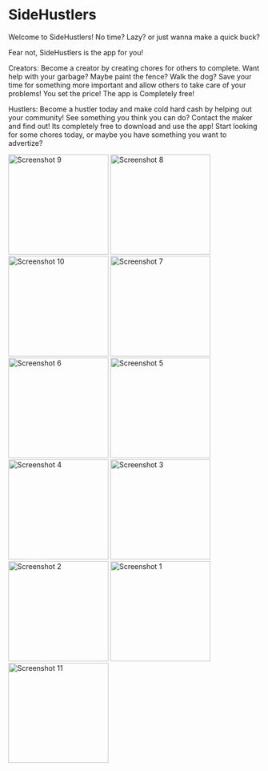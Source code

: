 # SideHustlers

Welcome to SideHustlers! 
No time? Lazy? or just wanna make a quick buck?

Fear not, SideHustlers is the app for you!

Creators: Become a creator by creating chores for others to complete. Want help with your garbage? Maybe paint the fence? Walk the dog? 
Save your time for something more important and allow others to take care of your problems! You set the price! The app is Completely free!

Hustlers: Become a hustler today and make cold hard cash by helping out your community! See something you think you can do? Contact the maker and find out!
Its completely free to download and use the app! Start looking for some chores today, or maybe you have something you want to advertize? 

<img src="https://github.com/RobertRovenko/SideHustlers/assets/32544623/84afa28b-8548-46d6-98da-2d0e53dd1142" width="200" alt="Screenshot 9">
<img src="https://github.com/RobertRovenko/SideHustlers/assets/32544623/4c15e14e-e9b0-4c9b-9942-e1a02cf2f022" width="200" alt="Screenshot 8">
<img src="https://github.com/RobertRovenko/SideHustlers/assets/32544623/8859c7bf-0f18-4113-bc5e-13f8e4095206" width="200" alt="Screenshot 10">
<img src="https://github.com/RobertRovenko/SideHustlers/assets/32544623/0033ddc1-5966-4a87-8f9b-272dbf49bf30" width="200" alt="Screenshot 7">
<img src="https://github.com/RobertRovenko/SideHustlers/assets/32544623/dd12e946-8131-473c-bf7f-91354f21197a" width="200" alt="Screenshot 6">
<img src="https://github.com/RobertRovenko/SideHustlers/assets/32544623/22ef2504-f3d9-491c-b37b-cc379c435530" width="200" alt="Screenshot 5">
<img src="https://github.com/RobertRovenko/SideHustlers/assets/32544623/e8151a90-3c77-44be-ba0c-a02e9be9d455" width="200" alt="Screenshot 4">
<img src="https://github.com/RobertRovenko/SideHustlers/assets/32544623/c8597d2c-f489-4995-ad3b-b019bf565781" width="200" alt="Screenshot 3">
<img src="https://github.com/RobertRovenko/SideHustlers/assets/32544623/52803e3b-6a78-4d5b-88d1-c36ef51c3be3" width="200" alt="Screenshot 2">
<img src="https://github.com/RobertRovenko/SideHustlers/assets/32544623/a4569b3c-ca64-46a3-9e90-b009d8d80580" width="200" alt="Screenshot 1">
<img src="https://github.com/RobertRovenko/SideHustlers/assets/32544623/5a1eb55c-8e7a-4419-9eea-6008c349d703" width="200" alt="Screenshot 11">



